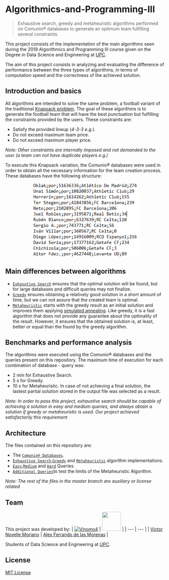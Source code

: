 # Algorithmics-and-Programming-III

>Exhaustive search, greedy and metaheuristic algorithms performed on Comunio® databases to generate an optimum team fulfilling several constraints.

This project consists of the implementation of the main algorithms seen during the 2019 Algorithmics and Programming III course given on the Degree in Data Science and Engineering at [UPC](https://www.upc.edu/ca).

The aim of this project consists in analyzing and evaluating the difference of performance between the three types of algorithms, in terms of computation speed and the correctness of the achieved solution. 

## Introduction and basics

All algorithms are intended to solve the same problem, a football variant of the traditional [Knapsack problem](https://en.wikipedia.org/wiki/Knapsack_problem).
The goal of these algorithms is to generate the football team that will have the best punctuation but fulfilling the constraints provided by the users. These constraints are:

* Satisfy the provided lineup (*4-3-3 e.g.*).
* Do not exceed maximum team price.
* Do not exceed maximum player price.

*Note: Other constraints are internally imposed and not demanded to the user (a team can not have duplicate players e.g.)*

To execute this Knapsack variation, the Comunio® databases were used in order to obtain all the necessary information for the team creation process.
These databases have the following structure:

<p align="center">
  <img src='/database_structure.PNG'/>
</p>

## Main differences between algorithms

* [`Exhasutive Search`](./exhaustive_search.cc) ensures that the optimal solution will be found, but for large databases and difficult queries may not finalize.
* [`Greedy`](./greedy.cc) ensures obtaining a relatively good solution in a short amount of time, but we can not assure that the created team is optimal.
* [`Metaheuristic`](./metaheuristic.cc) starts with the greedy result as an initial solution and improves them applying [simulated annealing](https://en.wikipedia.org/wiki/Simulated_annealing). Like greedy, it is a fast algorithm that does not provide any guarantee about the optimality of the result. However, it ensures that the obtained solution is, at least, better or equal than the found by the greedy algorithm.

## Benchmarks and performance analysis

The algorithms were executed using the Comunio® databases and the queries present on this repository. The maximum time of execution for each combination of database - query was:
* 2 min for Exhaustive Search.
* 5 s for Greedy.
* 10 s for Metaheuristic.
In case of not achieving a final solution, the lastest partial solution stored in the output file was selected as a result.

*Note: In order to pass this project, exhaustive search should be capable of achieving a solution in easy and medium queries, and always obtain a solution if greedy or metaheuristic is used. Our project achieved satisfactorily this requirement*

## Architecture

The files contained on this repository are:
* The [`Comunio® Databases`](./Databases).
* [`Exhaustive Search`](./exhaustive_search.cc),[`Greedy`](./greedy.cc) and [`Metaheuristic`](./metaheuristic.cc) algorithm implementations.
* [`Easy`](./Easy_Queries),[`Medium`](./Medium_Queries) and [`Hard`](./Hard_Queries) Queries.
* [`Additional Queries`](./Additional_Queries)to test the limits of the Metaheuristic Algorithm.

*Note: The rest of the files in the master branch are auxiliary or license related*

## Team

This project was developed by:
| [![Vinomo4](https://avatars2.githubusercontent.com/u/49389601?s=60&v=4)](https://github.com/Vinomo4) | [<img src="https://avatars2.githubusercontent.com/u/43076234?s=10&v=4" width="60" height="60" />](https://github.com/Naxel100) |
| --- | --- |
| [Victor Novelle Moriano](https://github.com/Vinomo4) | [Alex Ferrando de las Morenas](https://github.com/Naxel100) |


Students of Data Science and Engineering at [UPC](https://www.upc.edu/ca).

## License

[MIT License](./LICENSE)
